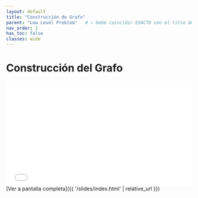 ```yaml
---
layout: default
title: "Construcción de Grafo"
parent: "Low Level Problem"   # ← Debe coincidir EXACTO con el title del padre
nav_order: 1
has_toc: false
classes: wide
---
```


# Construcción del Grafo
<div class="embed">
  <iframe src="{{ '/slides/index.html' | relative_url }}" allowfullscreen loading="lazy"></iframe>
</div>
<style>
.embed{ max-width: 1200px; margin: 0 auto; }
.embed iframe{
  width: 100%;
  aspect-ratio: 16 / 9;  /* 4/3, 16/10, etc. si quieres otra */
  height: auto;
  border: 0;
}
</style>
[Ver a pantalla completa]({{ '/slides/index.html' | relative_url }})